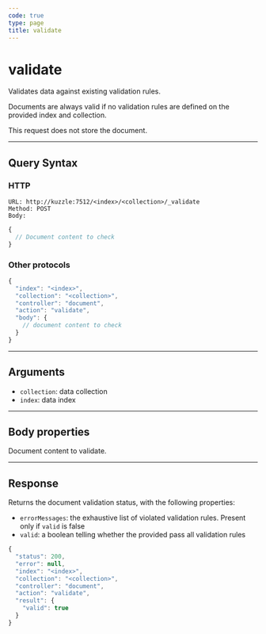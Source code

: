 ```yaml
---
code: true
type: page
title: validate
---
```


# validate

<SinceBadge version="1.0.0" />

Validates data against existing validation rules.

Documents are always valid if no validation rules are defined on the provided index and collection.

This request does not store the document.

---

## Query Syntax

### HTTP

```http
URL: http://kuzzle:7512/<index>/<collection>/_validate
Method: POST
Body:
```

```js
{
  // Document content to check
}
```

### Other protocols

```js
{
  "index": "<index>",
  "collection": "<collection>",
  "controller": "document",
  "action": "validate",
  "body": {
    // document content to check
  }
}
```

---

## Arguments

- `collection`: data collection
- `index`: data index

---

## Body properties

Document content to validate.

---

## Response

Returns the document validation status, with the following properties:

- `errorMessages`: the exhaustive list of violated validation rules. Present only if `valid` is false
- `valid`: a boolean telling whether the provided pass all validation rules

```js
{
  "status": 200,
  "error": null,
  "index": "<index>",
  "collection": "<collection>",
  "controller": "document",
  "action": "validate",
  "result": {
    "valid": true
  }
}
```
